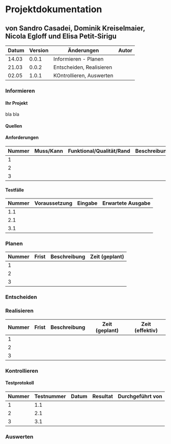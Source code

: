 # Projektdokumentation 
## von Sandro Casadei, Dominik Kreiselmaier, Nicola Egloff und Elisa Petit-Sirigu 

<table>
  <thead>
    <tr>
      <th>Datum</th>
      <th>Version</th>
      <th>Änderungen</th>
      <th>Autor</th>
    </tr>
  </thead>
  <tbody>
    <tr>
      <td>14.03</td>
      <td>0.0.1</td>
      <td>Informieren - Planen</td>
      <td></td>
    </tr>
    <tr>
      <td>21.03</td>
      <td>0.0.2</td>
      <td>Entscheiden, Realisieren</td>
      <td></td>
    </tr>
    <tr>
      <td>02.05</td>
      <td>1.0.1</td>
      <td>KOntrollieren, Auswerten</td>
      <td></td>
    </tr>
  </tbody>
</table>


### Informieren
#### Ihr Projekt
bla bla 

#### Quellen

#### Anforderungen
<table>
  <thead>
    <tr>
      <th>Nummer</th>
      <th>Muss/Kann</th>
      <th>Funktional/Qualität/Rand</th>
      <th>Beschreibung</th>
    </tr>
  </thead>
  <tbody>
    <tr>
      <td>1</td>
      <td></td>
      <td></td>
      <td></td>
    </tr>
    <tr>
      <td>2</td>
      <td></td>
      <td></td>
      <td></td>
    </tr>
    <tr>
      <td>3</td>
      <td></td>
      <td></td>
      <td></td>
    </tr>
  </tbody>
</table>

#### Testfälle
<table>
  <thead>
    <tr>
      <th>Nummer</th>
      <th>Voraussetzung</th>
      <th>Eingabe</th>
      <th>Erwartete Ausgabe</th>
    </tr>
  </thead>
  <tbody>
    <tr>
      <td>1.1</td>
      <td></td>
      <td></td>
      <td></td>
    </tr>
    <tr>
      <td>2.1</td>
      <td></td>
      <td></td>
      <td></td>
    </tr>
    <tr>
      <td>3.1</td>
      <td></td>
      <td></td>
      <td></td>
    </tr>
  </tbody>
</table>


### Planen
<table>
  <thead>
    <tr>
      <th>Nummer</th>
      <th>Frist</th>
      <th>Beschreibung</th>
      <th>Zeit (geplant)</th>
    </tr>
  </thead>
  <tbody>
    <tr>
      <td>1</td>
      <td></td>
      <td></td>
      <td></td>
    </tr>
    <tr>
      <td>2</td>
      <td></td>
      <td></td>
      <td></td>
    </tr>
    <tr>
      <td>3</td>
      <td></td>
      <td></td>
      <td></td>
    </tr>
  </tbody>
</table>


### Entscheiden 


### Realisieren
<table>
  <thead>
    <tr>
      <th>Nummer</th>
      <th>Frist</th>
      <th>Beschreibung</th>
      <th>Zeit (geplant)</th>
      <th>Zeit (effektiv)</th>
    </tr>
  </thead>
  <tbody>
    <tr>
      <td>1</td>
      <td></td>
      <td></td>
      <td></td>
      <td></td>
    </tr>
    <tr>
      <td>2</td>
      <td></td>
      <td></td>
      <td></td>
      <td></td>
    </tr>
    <tr>
      <td>3</td>
      <td></td>
      <td></td>
      <td></td>
      <td></td>
    </tr>
  </tbody>
</table>


### Kontrollieren 
#### Testprotokoll
<table>
  <thead>
    <tr>
      <th>Nummer</th>
      <th>Testnummer</th>
      <th>Datum</th>
      <th>Resultat</th>
      <th>Durchgeführt von</th>
    </tr>
  </thead>
  <tbody>
    <tr>
      <td>1</td>
      <td>1.1</td>
      <td></td>
      <td></td>
      <td></td>
    </tr>
    <tr>
      <td>2</td>
      <td>2.1</td>
      <td></td>
      <td></td>
      <td></td>
    </tr>
    <tr>
      <td>3</td>
      <td>3.1</td>
      <td></td>
      <td></td>
      <td></td>
    </tr>
  </tbody>
</table>


### Auswerten
